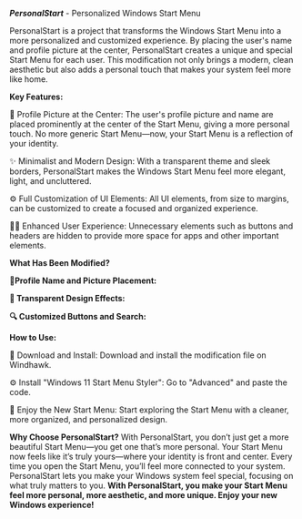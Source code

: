 **_PersonalStart_** - Personalized Windows Start Menu

PersonalStart is a project that transforms the Windows Start Menu into a more personalized and customized experience. By placing the user's name and profile picture at the center, PersonalStart creates a unique and special Start Menu for each user. This modification not only brings a modern, clean aesthetic but also adds a personal touch that makes your system feel more like home.


**Key Features:**

👤 Profile Picture at the Center:
The user's profile picture and name are placed prominently at the center of the Start Menu, giving a more personal touch. No more generic Start Menu—now, your Start Menu is a reflection of your identity.

✨ Minimalist and Modern Design:
With a transparent theme and sleek borders, PersonalStart makes the Windows Start Menu feel more elegant, light, and uncluttered.

⚙️ Full Customization of UI Elements:
All UI elements, from size to margins, can be customized to create a focused and organized experience.

🧑‍💻 Enhanced User Experience:
Unnecessary elements such as buttons and headers are hidden to provide more space for apps and other important elements.


**What Has Been Modified?**

**👤Profile Name and Picture Placement:**

**💎 Transparent Design Effects:**

**🔍 Customized Buttons and Search:**


**How to Use:**

🔽 Download and Install:
Download and install the modification file on Windhawk.

⚙️ Install "Windows 11 Start Menu Styler": Go to "Advanced" and paste the code.

🌟 Enjoy the New Start Menu:
Start exploring the Start Menu with a cleaner, more organized, and personalized design.


**Why Choose PersonalStart?**
With PersonalStart, you don’t just get a more beautiful Start Menu—you get one that’s more personal. Your Start Menu now feels like it’s truly yours—where your identity is front and center. Every time you open the Start Menu, you’ll feel more connected to your system. PersonalStart lets you make your Windows system feel special, focusing on what truly matters to you.
**With PersonalStart, you make your Start Menu feel more personal, more aesthetic, and more unique. Enjoy your new Windows experience!**


